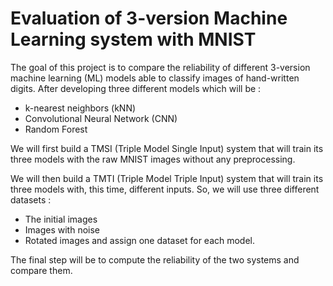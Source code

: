 # Evaluation of 3-version Machine Learning system with MNIST

The goal of this project is to compare the reliability of different 3-version machine learning (ML) models able to classify images of hand-written digits.
After developing three different models which will be :
- k-nearest neighbors (kNN)
- Convolutional Neural Network (CNN)
- Random Forest
  
We will first build a TMSI (Triple Model Single Input) system that will train its three models with the raw MNIST images without any preprocessing.

We will then build a TMTI (Triple Model Triple Input) system that will train its three models with, this time, different inputs. So, we will use three different datasets :
- The initial images
- Images with noise
- Rotated images
and assign one dataset for each model.
  
The final step will be to compute the reliability of the two systems and compare them.